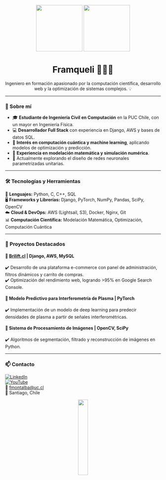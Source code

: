 <p align="center">
  <img src="https://github-readme-stats.vercel.app/api?username=FraMqueli&show_icons=true&theme=dracula&hide_border=true" height="150" />
  <img src="https://github-readme-stats.vercel.app/api/top-langs?username=FraMqueli&layout=compact&langs_count=6&theme=dracula&hide_border=true" height="150" />
</p>

<h1 align="center">Framqueli 👨🏻‍💻</h1>

<p align="center">
  Ingeniero en formación apasionado por la computación científica, desarrollo web y la optimización de sistemas complejos. 💡
</p>

---

### 🚀 Sobre mí

- 🎓 **Estudiante de Ingeniería Civil en Computación** en la PUC Chile, con un mayor en Ingeniería Física.
- 💻 **Desarrollador Full Stack** con experiencia en Django, AWS y bases de datos SQL.
- 🧠 **Interés en computación cuántica y machine learning**, aplicando modelos de optimización y predicción.
- 📡 **Experiencia en modelación matemática y simulación numérica**.
- 🔭 Actualmente explorando el diseño de redes neuronales parametrizadas unitarias.

---

### 🛠️ Tecnologías y Herramientas

💾 **Lenguajes:** Python, C, C++, SQL  
🖥️ **Frameworks y Librerías:** Django, PyTorch, NumPy, Pandas, SciPy, OpenCV  
☁️ **Cloud & DevOps:** AWS (Lightsail, S3), Docker, Nginx, Git  
📊 **Computación Científica:** Modelación Matemática, Optimización, Computación Cuántica

---

### 📌 Proyectos Destacados

#### 🔹 [Brilift.cl](https://brilift.cl) | Django, AWS, MySQL
✔️ Desarrollo de una plataforma e-commerce con panel de administración, filtros dinámicos y carrito de compras.  
✔️ Optimización del rendimiento web, logrando >95% en Google Search Console.

#### 🔹 Modelo Predictivo para Interferometría de Plasma | PyTorch
✔️ Implementación de un modelo de deep learning para predecir densidades de plasma a partir de señales interferométricas.

#### 🔹 Sistema de Procesamiento de Imágenes | OpenCV, SciPy
✔️ Algoritmos de segmentación, filtrado y reconstrucción de imágenes en Python.

---

### 📫 Contacto

[![LinkedIn](https://img.shields.io/badge/LinkedIn-Franco%20Montalba-blue?style=flat&logo=linkedin)](https://www.linkedin.com/in/franco-montalba-leal-b854022a1)  
[![YouTube](https://img.shields.io/badge/YouTube-FraMqueli-red?style=flat&logo=youtube)](https://www.youtube.com/channel/UCkFV8dmKlR0swj3y7oRTXCA)  
📧 fmontalba@uc.cl  
📍 Santiago, Chile  

<p align="center">
  <img src="https://media1.tenor.com/m/qVgrRXyFfeYAAAAd/toji-fushiguro-toji-zenin.gif" width="25%" height="auto" />
</p>
